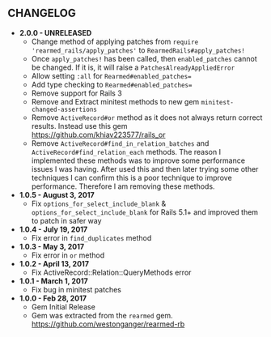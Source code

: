 CHANGELOG
---------

- **2.0.0 - UNRELEASED**
  - Change method of applying patches from `require 'rearmed_rails/apply_patches'` to `RearmedRails#apply_patches!`
  - Once `apply_patches!` has been called, then `enabled_patches` cannot be changed. If it is, it will raise a `PatchesAlreadyAppliedError`
  - Allow setting `:all` for `Rearmed#enabled_patches=`
  - Add type checking to `Rearmed#enabled_patches=`
  - Remove support for Rails 3
  - Remove and Extract minitest methods to new gem `minitest-changed-assertions`
  - Remove `ActiveRecord#or` method as it does not always return correct results. Instead use this gem https://github.com/khiav223577/rails_or
  - Remove `ActiveRecord#find_in_relation_batches` and `ActiveRecord#find_relation_each` methods. The reason I implemented these methods was to improve some performance issues I was having. After used this and then later trying some other techniques I can confirm this is a poor technique to improve performance. Therefore I am removing these methods.
- **1.0.5 - August 3, 2017**
  - Fix `options_for_select_include_blank` & `options_for_select_include_blank` for Rails 5.1+ and improved them to patch in safer way
- **1.0.4 - July 19, 2017**
  - Fix error in `find_duplicates` method
- **1.0.3 - May 3, 2017**
  - Fix error in `or` method
- **1.0.2 - April 13, 2017**
  - Fix ActiveRecord::Relation::QueryMethods error
- **1.0.1 - March 1, 2017**
  - Fix bug in minitest patches
- **1.0.0 - Feb 28, 2017**
  - Gem Initial Release
  - Gem was extracted from the `rearmed` gem. https://github.com/westonganger/rearmed-rb
